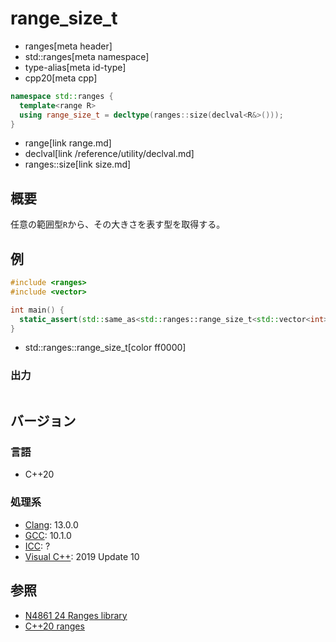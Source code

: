 # range_size_t
* ranges[meta header]
* std::ranges[meta namespace]
* type-alias[meta id-type]
* cpp20[meta cpp]

```cpp
namespace std::ranges {
  template<range R>
  using range_size_t = decltype(ranges::size(declval<R&>()));
}
```
* range[link range.md]
* declval[link /reference/utility/declval.md]
* ranges::size[link size.md]

## 概要

任意の範囲型`R`から、その大きさを表す型を取得する。

## 例
```cpp example
#include <ranges>
#include <vector>

int main() {
  static_assert(std::same_as<std::ranges::range_size_t<std::vector<int>>, std::size_t>);
}
```
* std::ranges::range_size_t[color ff0000]

### 出力
```
```

## バージョン
### 言語
- C++20

### 処理系
- [Clang](/implementation.md#clang): 13.0.0
- [GCC](/implementation.md#gcc): 10.1.0
- [ICC](/implementation.md#icc): ?
- [Visual C++](/implementation.md#visual_cpp): 2019 Update 10

## 参照
- [N4861 24 Ranges library](https://timsong-cpp.github.io/cppwp/n4861/ranges)
- [C++20 ranges](https://techbookfest.org/product/5134506308665344)
